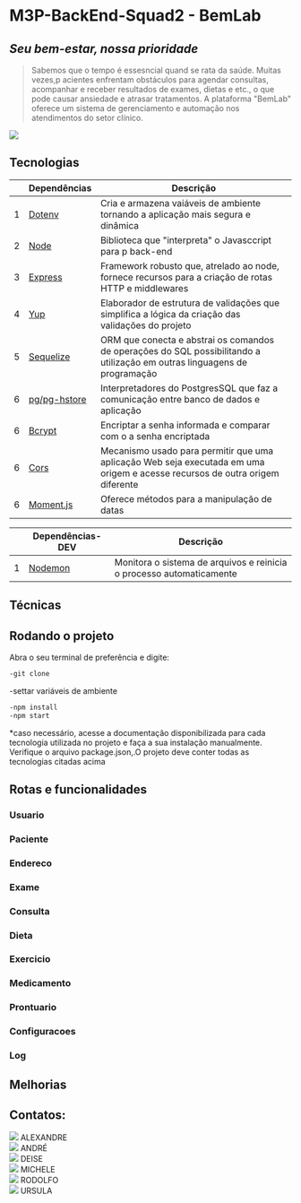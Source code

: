
# M3P-BackEnd-Squad2 - BemLab 
## _Seu bem-estar, nossa prioridade_

> Sabemos que o tempo é essesncial quand se rata da saúde.
> Muitas vezes,p acientes enfrentam obstáculos para agendar consultas,
> acompanhar e receber resultados de exames, dietas e etc.,
> o que pode causar ansiedade e atrasar tratamentos.
> A plataforma "BemLab" oferece um sistema de gerenciamento e automação nos atendimentos do setor clínico.

<a href="https://app.swaggerhub.com/apis/NSFMT/BemLab/1.0.0" target="_blank"><img src="https://img.shields.io/badge/{···}-Swagger-<white>" target="_blank"></a>

## Tecnologias

|     | Dependências   | Descrição                                                                                                                   |
| --- | -------------- | -------------------------------------------------------------------------------------------------------------------------   |
| 1   | [Dotenv]       | Cria e armazena vaiáveis de ambiente tornando a aplicação mais segura e dinâmica                                            |
| 2   | [Node]         | Biblioteca que "interpreta" o Javasccript para p back-end                                                                   |
| 3   | [Express]      | Framework robusto que, atrelado ao node, fornece recursos para a criação de rotas HTTP e middlewares                        |
| 4   | [Yup]          | Elaborador de estrutura de validações que simplifica a lógica da criação das validações do projeto                          |
| 5   | [Sequelize]    | ORM que conecta e abstrai os comandos de operações do SQL possibilitando a utilização em outras linguagens de programação   |
| 6   | [pg/pg-hstore] | Interpretadores do PostgresSQL que faz a comunicação entre banco de dados e aplicação                                       |
| 6   | [Bcrypt]       | Encriptar a senha informada e comparar com o a senha encriptada                                                             |
| 6   | [Cors]         | Mecanismo usado para permitir que uma aplicação Web seja executada em uma origem e acesse recursos de outra origem diferente|
| 6   | [Moment.js]    | Oferece métodos para a manipulação de datas                                                                                 |

|     | Dependências-DEV | Descrição                                                            |
| --- | ---------------- | -------------------------------------------------------------------- |
| 1   | [Nodemon]        | Monitora o sistema de arquivos e reinicia o processo automaticamente |

## Técnicas

## Rodando o projeto

Abra o seu terminal de preferência e digite:

```sh
-git clone
```

-settar variáveis de ambiente

```sh
-npm install
-npm start
```

\*caso necessário, acesse a documentação disponibilizada para cada tecnologia utilizada no projeto e faça a sua instalação manualmente.
Verifique o arquivo package.json,.O projeto deve conter todas as tecnologias citadas acima

## Rotas e funcionalidades

### **Usuario**
### **Paciente**
### **Endereco**
### **Exame**
### **Consulta**
### **Dieta**
### **Exercicio**
### **Medicamento**
### **Prontuario**
### **Configuracoes**
### **Log**

## Melhorias

## Contatos:


 <div> <a href="LINKEDIN ALEXANDRE" target="_blank"><img src="https://img.shields.io/badge/-LinkedIn-%230077B5?style=for-the-badge&logo=linkedin&logoColor=white" target="_blank"></a> ALEXANDRE  </div>
<div> <a href="LINKEDIN ANDRÉ" target="_blank"><img src="https://img.shields.io/badge/-LinkedIn-%230077B5?style=for-the-badge&logo=linkedin&logoColor=white" target="_blank"></a> ANDRÉ</div>   
<div> <a href="LINKEDIN DEISE" target="_blank"><img src="https://img.shields.io/badge/-LinkedIn-%230077B5?style=for-the-badge&logo=linkedin&logoColor=white" target="_blank"></a> DEISE</div>   
<div> <a href="LINKEDIN MICHELE" target="_blank"><img src="https://img.shields.io/badge/-LinkedIn-%230077B5?style=for-the-badge&logo=linkedin&logoColor=white" target="_blank"></a> MICHELE</div>   
<div> <a href="LINKEDIN RODOLFO" target="_blank"><img src="https://img.shields.io/badge/-LinkedIn-%230077B5?style=for-the-badge&logo=linkedin&logoColor=white" target="_blank"></a> RODOLFO</div>   
<div> <a href="https://www.linkedin.com/in/ursula-babeto/" target="_blank"><img src="https://img.shields.io/badge/-LinkedIn-%230077B5?style=for-the-badge&logo=linkedin&logoColor=white" target="_blank"></a> URSULA</div>   
</ul>

[dotenv]: https://www.npmjs.com/package/dotenv
[node]: https://nodejs.org/dist/latest-v18.x/docs/api/
[express]: https://expressjs.com/
[yup]: https://www.jsdocs.io/package/yup
[sequelize]: https://sequelize.org/docs/v6/getting-started/
[pg/pg-hstore]: https://sequelize.org/docs/v6/getting-started/
[nodemon]: https://nodemon.io
[Bcrypt]: https://www.npmjs.com/package/bcrypt
[Cors]: https://www.npmjs.com/package/cors
[Moment.js]: https://momentjs.com/
